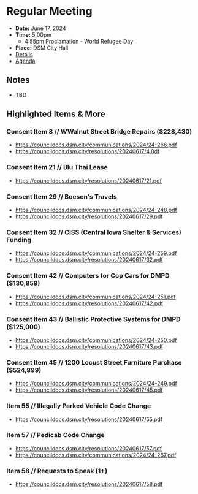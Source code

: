 # Regular Meeting

- **Date:** June 17, 2024
- **Time:** 5:00pm
    - 4:55pm Proclamation - World Refugee Day
- **Place:** DSM City Hall
- [Details](https://www.dsm.city/citycouncil_detail_T60_R2874.php)
- [Agenda](https://councildocs.dsm.city/agendas/ag20240617.pdf)

## Notes

- TBD

## Highlighted Items & More

### Consent Item 8 // WWalnut Street Bridge Repairs ($228,430)

- https://councildocs.dsm.city/communications/2024/24-266.pdf
- https://councildocs.dsm.city/resolutions/20240617/4.8df

### Consent Item 21 // Blu Thai Lease

- https://councildocs.dsm.city/resolutions/20240617/21.pdf

### Consent Item 29 // Boesen's Travels

- https://councildocs.dsm.city/communications/2024/24-248.pdf
- https://councildocs.dsm.city/resolutions/20240617/29.pdf

### Consent Item 32 // CISS (Central Iowa Shelter & Services) Funding

- https://councildocs.dsm.city/communications/2024/24-259.pdf
- https://councildocs.dsm.city/resolutions/20240617/32.pdf

### Consent Item 42 // Computers for Cop Cars for DMPD ($130,859)

- https://councildocs.dsm.city/communications/2024/24-251.pdf
- https://councildocs.dsm.city/resolutions/20240617/42.pdf

### Consent Item 43 // Ballistic Protective Systems for DMPD ($125,000)

- https://councildocs.dsm.city/communications/2024/24-250.pdf
- https://councildocs.dsm.city/resolutions/20240617/43.pdf

### Consent Item 45 // 1200 Locust Street Furniture Purchase ($524,899)

- https://councildocs.dsm.city/communications/2024/24-249.pdf
- https://councildocs.dsm.city/resolutions/20240617/45.pdf

### Item 55 // Illegally Parked Vehicle Code Change 

- https://councildocs.dsm.city/resolutions/20240617/55.pdf

### Item 57 // Pedicab Code Change

- https://councildocs.dsm.city/resolutions/20240617/57.pdf
- https://councildocs.dsm.city/communications/2024/24-267.pdf

### Item 58 // Requests to Speak (1+)

- https://councildocs.dsm.city/resolutions/20240617/58.pdf
